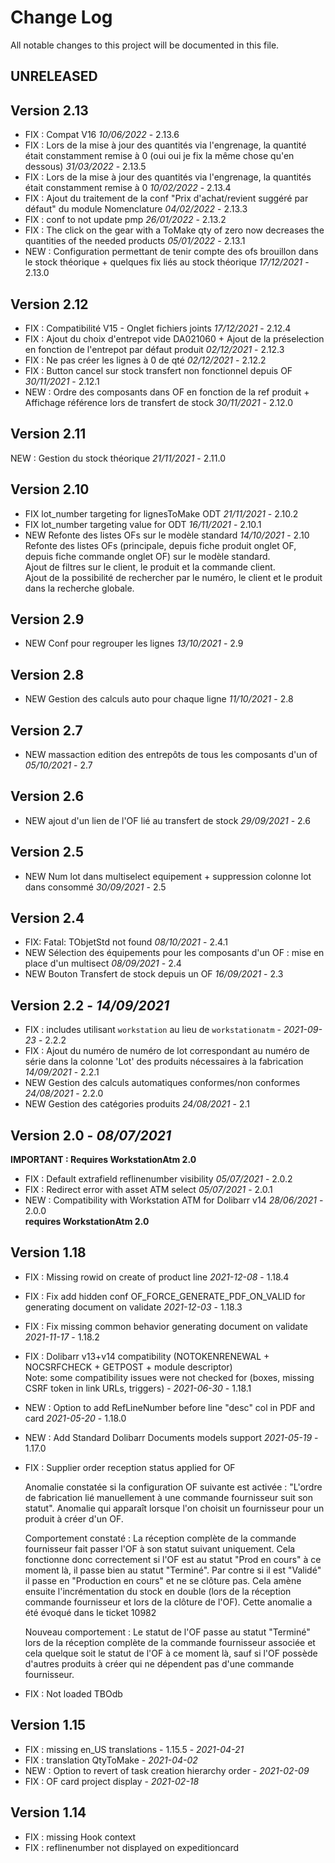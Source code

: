 # Change Log
All notable changes to this project will be documented in this file.

## UNRELEASED

## Version 2.13
- FIX : Compat V16 *10/06/2022* - 2.13.6
- FIX : Lors de la mise à jour des quantités via l'engrenage, la quantité était constamment remise à 0 (oui oui je fix la même chose qu'en dessous) *31/03/2022* - 2.13.5
- FIX : Lors de la mise à jour des quantités via l'engrenage, la quantités était constamment remise à 0 *10/02/2022* - 2.13.4
- FIX : Ajout du traitement de la conf "Prix d'achat/revient suggéré par défaut" du module Nomenclature *04/02/2022* - 2.13.3
- FIX : conf to not update pmp *26/01/2022* - 2.13.2
- FIX : The click on the gear with a ToMake qty of zero now decreases the quantities of the needed products *05/01/2022* - 2.13.1
- NEW : Configuration permettant de tenir compte des ofs brouillon dans le stock théorique + quelques fix liés au stock théorique *17/12/2021* - 2.13.0


## Version 2.12
- FIX : Compatibilité V15 - Onglet fichiers joints *17/12/2021* - 2.12.4
- FIX : Ajout du choix d'entrepot vide DA021060 + Ajout  de la préselection en fonction de l'entrepot par  défaut produit *02/12/2021* - 2.12.3
- FIX : Ne  pas créer les lignes à 0 de qté *02/12/2021* - 2.12.2
- FIX : Button cancel sur stock transfert non fonctionnel depuis OF *30/11/2021* - 2.12.1
- NEW : Ordre des composants dans OF en fonction de la ref produit + Affichage référence lors de transfert de stock *30/11/2021* - 2.12.0

## Version 2.11
NEW : Gestion du stock théorique *21/11/2021* - 2.11.0

## Version 2.10

- FIX lot_number targeting for lignesToMake ODT *21/11/2021* - 2.10.2
- FIX lot_number targeting value for ODT *16/11/2021* - 2.10.1
- NEW Refonte des listes OFs sur le modèle standard *14/10/2021* - 2.10  
 Refonte des listes OFs (principale, depuis fiche produit onglet OF, depuis fiche commande onglet OF) sur le modèle standard.  
 Ajout de filtres sur le client, le produit et la commande client.  
 Ajout de la possibilité de rechercher par le numéro, le client et le produit dans la recherche globale.

## Version 2.9

- NEW Conf pour regrouper les lignes *13/10/2021* - 2.9

## Version 2.8

- NEW Gestion des calculs auto pour chaque ligne  *11/10/2021* - 2.8

## Version 2.7

- NEW massaction edition des entrepôts de tous les composants d'un of  *05/10/2021* - 2.7

## Version 2.6

- NEW ajout d'un lien de l'OF lié au transfert de stock *29/09/2021* - 2.6

## Version 2.5

- NEW Num lot dans multiselect equipement + suppression colonne lot dans consommé  *30/09/2021* - 2.5

## Version 2.4

- FIX: Fatal: TObjetStd not found *08/10/2021* - 2.4.1
- NEW Sélection des équipements pour les composants d'un OF : mise en place d'un multisect  *08/09/2021* - 2.4
- NEW Bouton Transfert de stock depuis un OF *16/09/2021* - 2.3

## Version 2.2 - *14/09/2021*
- FIX : includes utilisant `workstation` au lieu de `workstationatm` - *2021-09-23* - 2.2.2
- FIX : Ajout du numéro de numéro de lot correspondant au numéro de série dans la colonne 'Lot' des produits nécessaires à la fabrication *14/09/2021* - 2.2.1
- NEW Gestion des calculs automatiques conformes/non conformes *24/08/2021* - 2.2.0
- NEW Gestion des catégories produits *24/08/2021* - 2.1

## Version 2.0 - *08/07/2021*

**IMPORTANT : Requires WorkstationAtm 2.0**

- FIX : Default extrafield reflinenumber visibility  *05/07/2021* - 2.0.2
- FIX : Redirect error with asset ATM select  *05/07/2021* - 2.0.1
- NEW : Compatibility with Workstation ATM for Dolibarr v14 *28/06/2021* - 2.0.0  
  **requires WorkstationAtm 2.0**

## Version 1.18

- FIX : Missing rowid on create of product line *2021-12-08* - 1.18.4
- FIX : Fix add hidden conf OF_FORCE_GENERATE_PDF_ON_VALID for generating document on validate *2021-12-03* - 1.18.3
- FIX : Fix missing common behavior generating document on validate *2021-11-17* - 1.18.2 
- FIX : Dolibarr v13+v14 compatibility (NOTOKENRENEWAL + NOCSRFCHECK + GETPOST + module descriptor)  
       Note: some compatibility issues were not checked for (boxes, missing CSRF token in link URLs, triggers)
       - *2021-06-30* - 1.18.1
- NEW : Option to add RefLineNumber before line "desc" col in PDF and card *2021-05-20* - 1.18.0
- NEW : Add Standard Dolibarr Documents models support *2021-05-19* - 1.17.0

- FIX : Supplier order reception status applied for OF
    
    Anomalie constatée si la configuration OF suivante est activée : "L'ordre de fabrication lié manuellement à une commande fournisseur suit son statut".
    Anomalie qui apparaît lorsque l'on choisit un fournisseur pour un produit à créer d'un OF.
  
    Comportement constaté :
    La réception complète de la commande fournisseur fait passer l'OF à son statut suivant uniquement. Cela fonctionne donc correctement si l'OF est au statut "Prod en cours" à ce moment là, il passe bien au statut "Terminé". Par contre si il est "Validé" il passe en "Production en cours" et ne se clôture pas. Cela amène ensuite l'incrémentation du stock en double (lors de la réception commande fournisseur et lors de la clôture de l'OF).
    Cette anomalie a été évoqué dans le ticket 10982

    Nouveau comportement :
    Le statut de l'OF passe au statut "Terminé" lors de la réception complète de la commande fournisseur associée et cela quelque soit le statut de l'OF à ce moment là, sauf si l'OF possède d'autres produits à créer qui ne dépendent pas d'une commande fournisseur.

- FIX : Not loaded TBOdb

## Version 1.15

- FIX : missing en_US translations - 1.15.5 - *2021-04-21*
- FIX : translation QtyToMake - *2021-04-02*
- NEW : Option to revert of task creation hierarchy order - *2021-02-09*
- FIX : OF card project display - *2021-02-18*

## Version 1.14

- FIX : missing Hook context
- FIX : reflinenumber not displayed on expeditioncard
